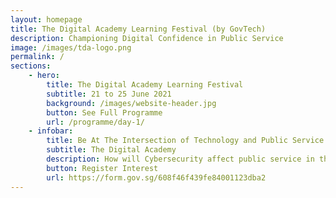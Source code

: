 ```yaml
---
layout: homepage
title: The Digital Academy Learning Festival (by GovTech)
description: Championing Digital Confidence in Public Service
image: /images/tda-logo.png
permalink: /
sections:
    - hero:
        title: The Digital Academy Learning Festival
        subtitle: 21 to 25 June 2021
        background: /images/website-header.jpg
        button: See Full Programme
        url: /programme/day-1/
    - infobar:
        title: Be At The Intersection of Technology and Public Service
        subtitle: The Digital Academy
        description: How will Cybersecurity affect public service in the next 5 years?<br>What are the Challenges of Digital Product Development in the Public Sector?<br>Why is it vital to upskill public service on ICT & SS competencies through The Digital Academy?<br>Attend the complimentary week-long Learning Festival and hear from experts and leaders from industry leading organisations such as Google, Microsoft, Secure Code Warrior, NUS-ISS, GovTech, Coursera and more!<br><br>Be immersed in a myriad of activities such as webinars, panel discussions, workshops, Secure Coding Tournament and get a taste of courses that will be delivered at The Digital Academy. Designed for the public service, explore the line-up of exciting programmes across five different tracks:<br><strong>Day 1</strong> - Cybersecurity<br>Day 2 - Apps Infrastructure & ICT Infrastructure<br>Day 3 - Apps Management & Apps Development<br>Day 4 - Technology & Product Management, Data Science & AI<br>Day 5 - New Technology<br><br>More details are coming your way soon.<br>
        button: Register Interest
        url: https://form.gov.sg/608f46f439fe84001123dba2
---
```



